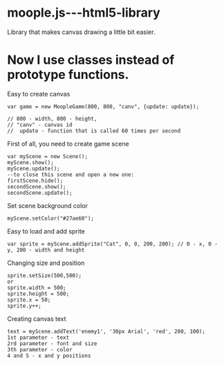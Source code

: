 # moople.js---html5-library
Library that makes canvas drawing a little bit easier.

# Now I use classes instead of prototype functions.

Easy to create canvas
```
var game = new MoopleGame(800, 800, "canv", {update: update});

// 800 - width, 800 - height,
// "canv" - canvas id
//  update - function that is called 60 times per second
```

First of all, you need to create game scene
```
var myScene = new Scene();
myScene.show();
myScene.update();
--to close this scene and open a new one:
firstScene.hide();
secondScene.show();
secondScene.update();
```

Set scene background color
```
myScene.setColor("#27ae60");
```

Easy to load and add sprite
```
var sprite = myScene.addSprite("Cat", 0, 0, 200, 200); // 0 - x, 0 - y, 200 - width and height
```

Changing size and position
```
sprite.setSize(500,500);
or
sprite.width = 500;
sprite.height = 500;
sprite.x = 50;
sprite.y++;
```

Creating canvas text
```
text = myScene.addText('enemy1', '30px Arial', 'red', 200, 100);
1st parameter - text
2rd parameter - font and size
3th parameter - color
4 and 5 - x and y positions
```
